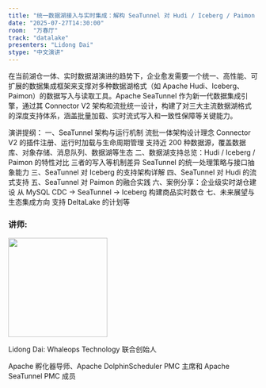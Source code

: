 ```yaml
---
title: "统一数据湖接入与实时集成：解构 SeaTunnel 对 Hudi / Iceberg / Paimon 的架构级支持"
date: "2025-07-27T14:30:00"
room:  "万春厅"
track: "datalake"
presenters: "Lidong Dai"
stype: "中文演讲"
---
```


在当前湖仓一体、实时数据湖演进的趋势下，企业愈发需要一个统一、高性能、可扩展的数据集成框架来支撑对多种数据湖格式（如 Apache Hudi、Iceberg、Paimon）的数据写入与读取工具。Apache SeaTunnel 作为新一代数据集成引擎，通过其 Connector V2 架构和流批统一设计，构建了对三大主流数据湖格式的深度支持体系，涵盖批量加载、实时流式写入和一致性保障等关键能力。

演讲提纲：
一、SeaTunnel 架构与运行机制
流批一体架构设计理念
Connector V2 的插件注册、运行时加载与生命周期管理
支持近 200 种数据源，覆盖数据库、对象存储、消息队列、数据湖等生态
二、数据湖支持总览：Hudi / Iceberg / Paimon 的特性对比
三者的写入等机制差异
SeaTunnel 的统一处理策略与接口抽象能力
三、SeaTunnel 对 Iceberg 的支持架构详解
四、SeaTunnel 对 Hudi 的流式支持
五、SeaTunnel 对 Paimon 的融合实践
六、案例分享：企业级实时湖仓建设
从 MySQL CDC → SeaTunnel → Iceberg 构建商品实时数仓
七、未来展望与生态集成方向
支持 DeltaLake 的计划等

### 讲师:

<img src="https://sessionize.com/image/a63f-400o400o1-TAZzBju9ZdRb4umYVxMo2D.png" width="200" /><br/>

Lidong Dai: Whaleops Technology 联合创始人

Apache 孵化器导师、Apache DolphinScheduler PMC 主席和 Apache SeaTunnel PMC 成员
